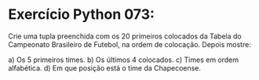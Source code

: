 # Exercício Python 073: 
Crie uma tupla preenchida com os 20 primeiros colocados da Tabela do Campeonato Brasileiro de Futebol, na ordem de 
colocação. Depois mostre:

a) Os 5 primeiros times.
b) Os últimos 4 colocados.
c) Times em ordem alfabética. 
d) Em que posição está o time da Chapecoense.